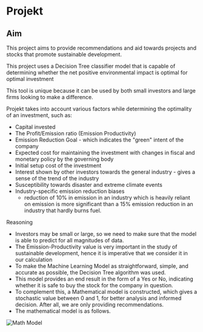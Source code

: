 # Projekt

## Aim
This project aims to provide recommendations and aid towards projects and stocks that promote sustainable development.

This project uses a Decision Tree classifier model that is capable of determining whether 
the net positive environmental impact is optimal for optimal investment

This tool is unique because it can be used by both small investors and large firms looking to make a difference.

Projekt takes into account various factors while determining the optimality of an investment, such as:
-  Capital invested
- The Profit/Emission ratio (Emission Productivity)
- Emission Reduction Goal - which indicates the "green" intent of the company
- Expected cost for maintaining the investment with changes in fiscal and monetary policy by the governing body
- Initial setup cost of the investment
- Interest shown by other investors towards the general industry - gives a sense of the trend of the industry
- Susceptibility towards disaster and extreme climate events
- Industry-specific emission reduction biases
  - reduction of 10% in emission in an industry which is heavily reliant on emission is more significant than a 15% emission reduction in an industry that hardly burns fuel. 

Reasoning
- Investors may be small or large, so we need to make sure that the model is able to predict for all magnitudes of data.
- The Emission-Productivity value is very important in the study of sustainable development, hence it is imperative that we consider it in our calculation
- To make the Machine Learning Model as straightforward, simple, and accurate as possible, the Decision Tree algorithm was used.
- This model provides an end result in the form of a Yes or No, indicating whether it is safe to buy the stock for the company in question.
- To complement this, a Mathematical model is constructed, which gives a stochastic value between 0 and 1, for better analysis and informed decision. After all, we are only providing recommendations.
- The mathematical model is as follows.
  
![Math Model](https://github.com/aditya20-b/shaastra-encrypton-2023/assets/71256476/33dde29b-3b28-41b1-8474-1fbf0a604a4c)

